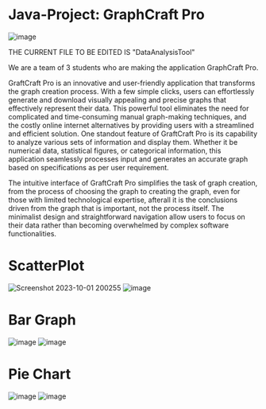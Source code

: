 # Java-Project: GraphCraft Pro
![image](https://github.com/AdityaC2/Java-Project/assets/91754462/79bdacf0-f128-435a-82dd-8400999e00d2)

THE CURRENT FILE TO BE EDITED IS "DataAnalysisTool"

We are a team of 3 students who are making the application GraphCraft Pro.

GraftCraft Pro is an innovative and user-friendly application that transforms the graph creation process. With a few simple clicks, users can effortlessly generate and download visually appealing and precise graphs that effectively represent their data. This powerful tool eliminates the need for complicated and time-consuming manual graph-making techniques, and the costly online internet alternatives by providing users with a streamlined and efficient solution. One standout feature of GraftCraft Pro is its capability to analyze various sets of information and display them. Whether it be numerical data, statistical figures, or categorical information, this application seamlessly processes input and generates an accurate graph based on specifications as per user requirement.

The intuitive interface of GraftCraft Pro simplifies the task of graph creation, from the process of choosing the graph to creating the graph, even for those with limited technological expertise, afterall it is the conclusions driven from the graph that is important, not the process itself. The minimalist design and straightforward navigation allow users to focus on their data rather than becoming overwhelmed by complex software functionalities.

# ScatterPlot
![Screenshot 2023-10-01 200255](https://github.com/AdityaC2/Java-Project/assets/91754462/080be969-3ee5-4f8f-a8b1-705b20522da8)
![image](https://github.com/AdityaC2/Java-Project/assets/91754462/91d25f85-c923-484b-9387-522395c6a160)

# Bar Graph
![image](https://github.com/AdityaC2/Java-Project/assets/91754462/588e0e9a-9202-4268-ac42-fd590c6cb410)
![image](https://github.com/AdityaC2/Java-Project/assets/91754462/f3a590f8-cfd1-4b28-b7a2-d5210672f201)

# Pie Chart
![image](https://github.com/AdityaC2/Java-Project/assets/91754462/6ae6aae2-2b03-4cec-8e98-7b88c607ab51)
![image](https://github.com/AdityaC2/Java-Project/assets/91754462/1f294f5b-6a20-408e-a6d6-feaea2926fd2)
